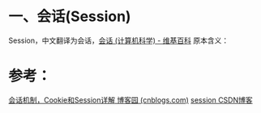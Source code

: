 # 一、会话(Session)
Session，中文翻译为会话，[会话 (计算机科学) - 维基百科](https://zh.wikipedia.org/wiki/%E4%BC%9A%E8%AF%9D_(%E8%AE%A1%E7%AE%97%E6%9C%BA%E7%A7%91%E5%AD%A6))
原本含义：


# 参考：
[会话机制，Cookie和Session详解 博客园 (cnblogs.com)](https://www.cnblogs.com/whgk/p/6422391.html)
[session CSDN博客](https://blog.csdn.net/keda8997110/article/details/16922815)

